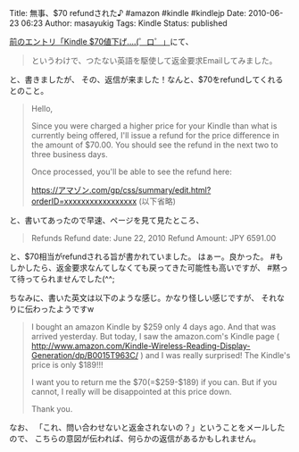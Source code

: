 Title: 無事、$70 refundされた♪ #amazon #kindle #kindlejp
Date: 2010-06-23 06:23
Author: masayukig
Tags: Kindle
Status: published

[前のエントリ「Kindle
\$70値下げ....(゜ロ゜」](http://www.0r2.info/blog/?p=1195)にて、

> というわけで、つたない英語を駆使して返金要求Emailしてみました。

と、書きましたが、
その、返信が来ました！なんと、\$70をrefundしてくれるとのこと。

> Hello,
>
> Since you were charged a higher price for your Kindle than what is
> currently being offered, I'll issue a refund for the price difference
> in the amount of \$70.00. You should see the refund in the next two to
> three business days.
>
> Once processed, you'll be able to see the refund here:
>
> https://アマゾン.com/gp/css/summary/edit.html?orderID=xxxxxxxxxxxxxxxxx
> (以下省略)

と、書いてあったので早速、ページを見て見たところ、

> Refunds
> Refund date: June 22, 2010
> Refund Amount: JPY 6591.00

と、\$70相当がrefundされる旨が書かれていました。
はぁー。良かった。
\#もしかしたら、返金要求なんてしなくても戻ってきた可能性も高いですが、
\#黙って待ってられませんでした(\^\^;

ちなみに、書いた英文は以下のような感じ。かなり怪しい感じですが、
それなりに伝わったようですw

> I bought an amazon Kindle by \$259 only 4 days ago. And that was
> arrived yesterday.
> But today, I saw the amazon.com's Kindle page
> (
> http://www.amazon.com/Kindle-Wireless-Reading-Display-Generation/dp/B0015T963C/
> )
> and I was really surprised! The Kindle's price is only \$189!!!
>
> I want you to return me the \$70(=\$259-\$189) if you can.
> But if you cannot, I really will be disappointed at this price down.
>
> Thank you.

なお、
「これ、問い合わせないと返金されないの？」ということをメールしたので、
こちらの意図が伝われば、何らかの返信があるかもしれません。
